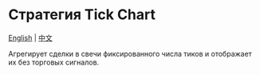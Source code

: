 # Стратегия Tick Chart
[English](README.md) | [中文](README_cn.md)

Агрегирует сделки в свечи фиксированного числа тиков и отображает их без торговых сигналов.
